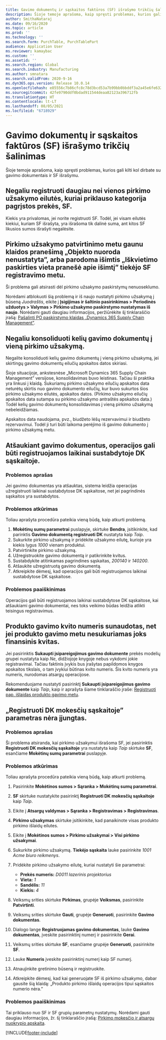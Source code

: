 ```yaml
---
title: Gavimo dokumentų ir sąskaitos faktūros (SF) išrašymo trikčių šalinimas
description: Šioje temoje aprašoma, kaip spręsti problemas, kurios gali kilti kol dirbate su gavimo dokumentais ir SF išrašymu.
author: SmithaNataraj
ms.date: 09/16/2020
ms.topic: article
ms.prod: ''
ms.technology: ''
ms.search.form: PurchTable, PurchTablePart
audience: Application User
ms.reviewer: kamaybac
ms.custom: ''
ms.assetid: ''
ms.search.region: Global
ms.search.industry: Manufacturing
ms.author: smnatara
ms.search.validFrom: 2020-9-16
ms.dyn365.ops.version: Release 10.0.14
ms.openlocfilehash: e85556c7b86cfc8c78d3bcd53a7b99bb0bbddf3a2a45e6fe6329560c834633af
ms.sourcegitcommit: 42fe9790ddf0bdad911544deaa82123a396712fb
ms.translationtype: HT
ms.contentlocale: lt-LT
ms.lasthandoff: 08/05/2021
ms.locfileid: "6718929"
---
```

# <a name="troubleshoot-product-receipts-and-invoicing"></a>Gavimo dokumentų ir sąskaitos faktūros (SF) išrašymo trikčių šalinimas

Šioje temoje aprašoma, kaip spręsti problemas, kurios gali kilti kol dirbate su gavimo dokumentais ir SF išrašymu.

## <a name="i-cant-post-more-than-one-invoice-for-a-purchase-order-line-that-has-category-based-items"></a>Negaliu registruoti daugiau nei vienos pirkimo užsakymo eilutės, kuriai priklauso kategorija pagrįstos prekės, SF.

Kiekis yra privalomas, jei norite registruoti SF. Todėl, jei visam eilutės kiekiui, kuriam SF išrašyta, yra išrašoma tik dalinė suma, ant kitos SF likusios sumos išrašyti negalėsite.

## <a name="i-receive-an-object-reference-not-set-error-during-purchase-order-confirmation-or-an-exception-has-been-thrown-by-the-target-of-an-invocation-exception-occurs-during-vendor-invoice-posting"></a>Pirkimo užsakymo patvirtinimo metu gaunu klaidos pranešimą „Objekto nuoroda nenustatyta”, arba parodoma išimtis „Iškvietimo paskirties vieta pranešė apie išimtį” tiekėjo SF registravimo metu.

Ši problema gali atsirasti dėl pirkimo užsakymo paskirstymų nenuoseklumo.

Norėdami atblokuoti šią problemą ir iš naujo nustatyti pirkimo užsakymą į būseną *Juodraštis*, eikite į **Įsigijimas ir šaltinio pasirinkimas \> Periodinės užduotys \> Valymas \> Pirkimo užsakymo paskirstymo nustatymas iš naujo**. Norėdami gauti daugiau informacijos, peržiūrėkite šį tinklaraščio įrašą: [Pašalinti PO paskirstymo klaidas „Dynamics 365 Supply Chain Management”](https://cloudblogs.microsoft.com/dynamics365/it/2020/08/12/resolve-po-distribution-errors-in-dynamics-365-supply-chain-management/).

## <a name="i-cant-consolidate-multiple-product-receipts-into-a-single-purchase-order"></a>Negaliu konsoliduoti kelių gavimo dokumentų į vieną pirkimo užsakymą.

Negalite konsoliduoti kelių gavimo dokumentų į vieną pirkimo užsakymą, jei skirtingų gavimo dokumentų eilučių apskaitos datos skiriasi.

Šioje situacijoje, ankstesnėse „Microsoft Dynamics 365 Supply Chain Management” versijose, konsolidavimas buvo leistinas. Tačiau ši praktika yra linkusi į klaidą. Sukuriamų pirkimo užsakymo eilučių apskaitos data neturėtų skirtis nuo gavimo dokumento eilučių, kur buvo sukurtos šios pirkimo užsakymo eilutės, apskaitos datos. (Pirkimo užsakymo eilučių apskaitos data sutampa su pirkimo užsakymo antraštės apskaitos data.) Todėl kelių gavimo dokumentų konsolidavimas į vieną pirkimo užsakymą nebeleidžiamas.

Apskaitos data naudojama, pvz., biudžeto lėšų rezervavimui ir biudžeto rezervavimui. Todėl ji turi būti laikoma perėjimo iš gavimo dokumento į pirkimo užsakymą metu.

## <a name="when-product-receipts-are-canceled-transactions-can-be-posted-to-a-suspended-ledger-account"></a>Atšaukiant gavimo dokumentus, operacijos gali būti registruojamos laikinai sustabdytoje DK sąskaitoje.

### <a name="issue-description"></a>Problemos aprašas

Jei gavimo dokumentas yra atšauktas, sistema leidžia operacijas užregistruoti laikinai sustabdytose DK sąskaitose, net jei pagrindinės sąskaitos yra sustabdytos.

### <a name="reproduce-the-issue"></a>Problemos atkūrimas

Toliau aprašyta procedūra pateikia vieną būdą, kaip atkurti problemą.

1. **Mokėtinų sumų parametrai** puslapyje, skirtuke **Bendra**, įsitikinkite, kad parinktis **Gavimo dokumentą registruoti DK** nustatyta kaip *Taip*.
1. Sukurkite pirkimo užsakymą ir pridėkite užsakymo eilutę, kurioje yra kiekis lygus *1000* vienam produktui.
1. Patvirtinkite pirkimo užsakymą.
1. Užregistruokite gavimo dokumentą ir patikrinkite kvitus.
1. Sustabdykite atitinkamas pagrindines sąskaitas, *200140* ir *140200*.
1. Atšaukite užregistruotą gavimo dokumentą.
1. Atkreipkite dėmesį, kad operacijos gali būti registruojamos laikinai sustabdytose DK sąskaitose.

### <a name="issue-resolution"></a>Problemos paaiškinimas

Operacijos gali būti registruojamos laikinai sustabdytose DK sąskaitose, kai atšaukiami gavimo dokumentai, nes toks veikimo būdas leidžia atlikti teisingus registravimus.

## <a name="a-product-receipt-voucher-number-is-consumed-even-if-no-financial-voucher-is-generated-during-product-receipt"></a>Produkto gavimo kvito numeris sunaudotas, net jei produkto gavimo metu nesukuriamas joks finansinis kvitas.

Jei pasirinktis **Sukaupti įsipareigojimus gavimo dokumente** prekės modelių grupei nustatyta kaip *Ne*, didžiojoje knygoje nebus vykdomi jokie registravimai. Tačiau faktinis įvykis bus įrašytas papildomos knygos apskaitos tikslais, o tam įvykiui būtinas kvito numeris. Šis kvito numeris yra numeris, nurodomas atsargų operacijose.

Rekomenduojame nustatyti pasirinktį **Sukaupti įsipareigojimus gavimo dokumente** kaip *Taip*, kaip ir aprašyta šiame tinklaraščio įraše: [Registruoti pap. išlaidas produkto gavimo metu](https://cloudblogs.microsoft.com/dynamics365/no-audience/2014/11/11/post-misc-charges-at-time-of-product-receipt/).

## <a name="the-post-to-charge-account-in-ledger-setting-isnt-turned-on"></a>„Registruoti DK mokesčių sąskaitoje” parametras nėra įjungtas.

### <a name="issue-description"></a>Problemos aprašas

Ši problema atsiranda, kai pirkimo užsakymui išrašoma SF, jei pasirinktis **Registruoti DK mokesčių sąskaitoje** yra nustatyta kaip *Taip* skirtuke **SF**, esančiame **Mokėtinų sumų parametrai** puslapyje.

### <a name="reproduce-the-issue"></a>Problemos atkūrimas

Toliau aprašyta procedūra pateikia vieną būdą, kaip atkurti problemą.

1. Pasirinkite **Mokėtinos sumos \> Sąranka \> Mokėtinų sumų parametrai**.
1. **SF** skirtuke nustatykite pasirinktį **Registruoti DK mokesčių sąskaitoje** kaip *Taip*.
1. Eikite į **Atsargų valdymas \> Sąranka \> Registravimas \> Registravimas**.
1. **Pirkimo užsakymas** skirtuke įsitikinkite, kad panaikinote visas produkto pirkimo išlaidų eilutes.
1. Eikite į **Mokėtinos sumos \> Pirkimo užsakymai \> Visi pirkimo užsakymai**.
1. Sukurkite pirkimo užsakymą. **Tiekėjo sąskaita** lauke pasirinkite *1001 Acme biuro reikmenys*.
1. Pridėkite pirkimo užsakymo eilutę, kuriai nustatyti šie parametrai:

    - **Prekės numeris:** *D0011 lazerinis projektorius*
    - **Vieta:** *1*
    - **Sandėlis:** *11*
    - **Kiekis:** *4*

1. Veiksmų srities skirtuke **Pirkimas**, grupėje **Veiksmas**, pasirinkite **Patvirtinti**.
1. Veiksmų srities skirtuke **Gauti**, grupėje **Generuoti**, pasirinkite **Gavimo dokumentas**.
1. Dialogo lange **Registruojamas gavimo dokumentas**, lauke **Gavimo dokumentas**, įveskite pasirinktinį numerį ir pasirinkite **Gerai**.
1. Veiksmų srities skirtuke **SF**, esančiame grupėje **Generuoti**, pasirinkite **SF**.
1. Lauke **Numeris** įveskite pasirinktinį numerį kaip SF numerį.
1. Atnaujinkite gretinimo būseną ir registruokite.
1. Atkreipkite dėmesį, kad kai generuojate SF iš pirkimo užsakymo, dabar gausite šią klaidą: „Produkto pirkimo išlaidų operacijos tipui sąskaitos numerio nėra.”

### <a name="issue-resolution"></a>Problemos paaiškinimas

Tai priklauso nuo SF ir SF grupių parametrų nustatymų. Norėdami gauti daugiau informacijos, žr. šį tinklaraščio įrašą: [Pirkimo mokesčio ir atsargų nuokrypio apskaita](https://cloudblogs.microsoft.com/dynamics365/no-audience/2014/12/15/accounting-for-purchase-charge-and-stock-variation/).


[!INCLUDE[footer-include](../../includes/footer-banner.md)]